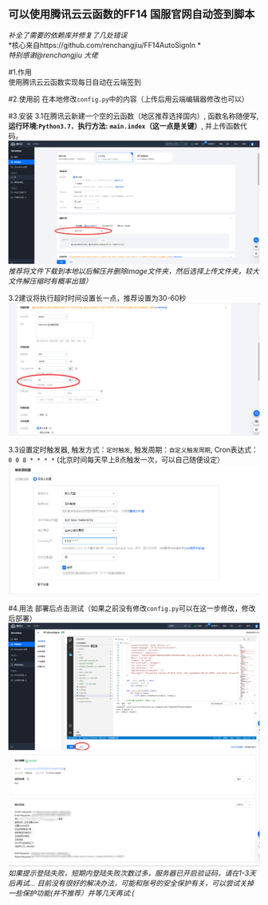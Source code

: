 ##  可以使用腾讯云云函数的FF14 国服官网自动签到脚本

*补全了需要的依赖库并修复了几处错误*  
*核心来自https://github.com/renchangjiu/FF14AutoSignIn *  
*特别感谢@renchangjiu 大佬*  

#1.作用  
使用腾讯云云函数实现每日自动在云端签到


#2.使用前
在本地修改`config.py`中的内容（上传后用云端编辑器修改也可以）


#3.安装
3.1在腾讯云新建一个空的云函数（地区推荐选择国内）, 函数名称随便写, **运行环境:`Python3.7`**，**执行方法: `main.index`（这一点是关键）**, 并上传函数代码。
![image](https://github.com/Genius-liu/FF14AutoSignIn-for-Serverless/blob/main/image/3.1.png)
*推荐将文件下载到本地以后解压并删除image文件夹，然后选择上传文件夹，较大文件解压缩时有概率出错）*

3.2建议将执行超时时间设置长一点，推荐设置为30-60秒
![image](https://github.com/Genius-liu/FF14AutoSignIn-for-Serverless/blob/main/image/3.2.png)

3.3设置定时触发器, 触发方式：`定时触发`, 触发周期：`自定义触发周期`, Cron表达式：`0 0 8 * * * *` (北京时间每天早上8点触发一次，可以自己随便设定）
![image](https://github.com/Genius-liu/FF14AutoSignIn-for-Serverless/blob/main/image/3.3.png)


#4.用法
部署后点击测试（如果之前没有修改`config.py`可以在这一步修改，修改后部署）
![image](https://github.com/Genius-liu/FF14AutoSignIn-for-Serverless/blob/main/image/4.1.png)
![image](https://github.com/Genius-liu/FF14AutoSignIn-for-Serverless/blob/main/image/4.2.png)
*如果提示登陆失败，短期内登陆失败次数过多，服务器已开启验证码，请在1-3天后再试... 目前没有很好的解决办法，可能和账号的安全保护有关，可以尝试关掉一些保护功能(并不推荐）并等几天再试:(*
